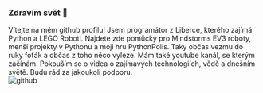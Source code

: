 ### Zdravím svět 👋
Vítejte na mém github profilu!
Jsem programátor z Liberce, kterého zajímá Python a LEGO Roboti. Najdete zde pomůcky pro Mindstorms EV3 roboty, menší projekty v Pythonu a moji hru PythonPolis. Taky občas vezmu do ruky foťák a občas z toho něco vyleze. Mám také youtube kanál, se kterým začínám. Pokouším se o videa o zajímavých technologiích, vědě a dnešním světě. Budu rád za jakoukoli podporu.
<br>
![github](https://github.com/LostJoZi/LostJoZi/assets/107387653/309668b7-5959-47a5-83a0-5b2c21853ea5)

